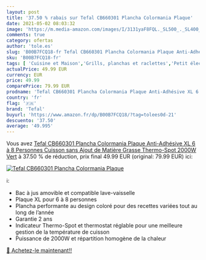 ```yaml
---
layout: post
title: '37.50 % rabais sur Tefal CB660301 Plancha Colormania Plaque'
date: 2021-05-02 08:03:32
image: 'https://m.media-amazon.com/images/I/3131yaF8FQL._SL500_._SL400_.jpg'
comments: true
category: ofertas
author: 'tole.es'
slug: 'B00B7FCQ18-fr Tefal CB660301 Plancha Colormania Plaque Anti-Adhésive XL...'
sku: 'B00B7FCQ18-fr'
tags: [ 'Cuisine et Maison','Grills, planchas et raclettes','Petit électroménager','Plancha','tefal', ]
actualPrice: 49.99 EUR
currency: EUR
price: 49.99
comparePrice: 79.99 EUR
prodname: 'Tefal CB660301 Plancha Colormania Plaque Anti-Adhésive XL 6 à 8 Personnes Cuisson sans Ajout de Matière Grasse Thermo-Spot 2000W Vert'
country: 'fr'
flag: '🇫🇷'
brand: 'Tefal'
buyurl: 'https://www.amazon.fr/dp/B00B7FCQ18/?tag=tolees0d-21'
descuento: '37.50'
average: '49.995'
---
```


Vous avez [Tefal CB660301 Plancha Colormania Plaque Anti-Adhésive XL 6 à 8 Personnes Cuisson sans Ajout de Matière Grasse Thermo-Spot 2000W Vert](https://www.amazon.fr/dp/B00B7FCQ18/?tag=tolees0d-21)  à  37.50 % de réduction, prix final  49.99 EUR (original: 79.99 EUR) ici:

[![Tefal CB660301 Plancha Colormania Plaque](https://m.media-amazon.com/images/I/3131yaF8FQL._SL500_._SL400_.jpg)](https://www.amazon.fr/dp/B00B7FCQ18/?tag=tolees0d-21)

ℹ️:

- Bac à jus amovible et compatible lave-vaisselle
- Plaque XL pour 6 à 8 personnes
- Plancha performante au design coloré pour des recettes variées tout au long de l’année
- Garantie 2 ans
- Indicateur Thermo-Spot et thermostat réglable pour une meilleure gestion de la température de cuisson
- Puissance de 2000W et répartition homogène de la chaleur

[🛒 Achetez-le maintenant!!](https://www.amazon.fr/dp/B00B7FCQ18/?tag=tolees0d-21)
